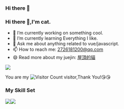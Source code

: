 ### Hi there 👋

### Hi there 👋,I'm cat.

- 🔭 I’m currently working on something cool.
- 🌱 I’m currently learning Everything I like.
- 💬 Ask me about anything related to vue/javascript.
- 📫 How to reach me: 2726181200@qq.com
- 😄 Read more about my juejin: [屋頂的貓](https://juejin.cn/user/688719352561800)

![](https://github-readme-stats.vercel.app/api?username=QHSWGS&show_icons=true&theme=transparent)

You are my ![Visitor Count](https://profile-counter.glitch.me/QHSWGS/count.svg) visitor,Thank You!:kissing_heart::kissing_heart:

### My Skill Set

![](https://img.shields.io/badge/Java-ED8B00?style=for-the-badge&logo=openjdk&logoColor=white)![](https://img.shields.io/badge/Python-3776AB?style=for-the-badge&logo=python&logoColor=white)


